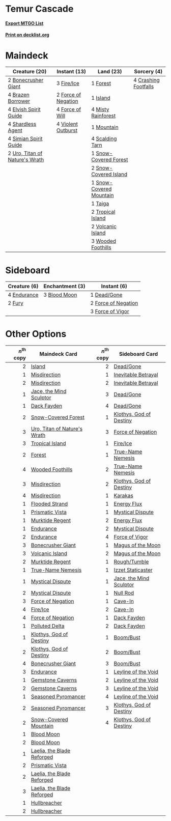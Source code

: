 # Temur Cascade

#### [Export MTGO List](../collection/Temur%20Cascade/Temur%20Cascade.txt)
#### [Print on decklist.org](http://decklist.org/?deckmain=2%09Bonecrusher%20Giant%0A4%09Brazen%20Borrower%0A4%09Crashing%20Footfalls%0A4%09Elvish%20Spirit%20Guide%0A3%09Fire/Ice%0A2%09Force%20of%20Negation%0A4%09Force%20of%20Will%0A1%09Forest%0A1%09Island%0A4%09Misty%20Rainforest%0A1%09Mountain%0A4%09Scalding%20Tarn%0A4%09Shardless%20Agent%0A4%09Simian%20Spirit%20Guide%0A1%09Snow-Covered%20Forest%0A2%09Snow-Covered%20Island%0A1%09Snow-Covered%20Mountain%0A1%09Taiga%0A2%09Tropical%20Island%0A2%09Uro,%20Titan%20of%20Nature's%20Wrath%0A4%09Violent%20Outburst%0A2%09Volcanic%20Island%0A3%09Wooded%20Foothills&deckside=3%09Blood%20Moon%0A1%09Dead/Gone%0A4%09Endurance%0A2%09Force%20of%20Negation%0A3%09Force%20of%20Vigor%0A2%09Fury)
# Maindeck

|                                              Creature (20)                                              |                                         Instant (13)                                         |                                            Land (23)                                             |                                          Sorcery (4)                                          |
|---------------------------------------------------------------------------------------------------------|----------------------------------------------------------------------------------------------|--------------------------------------------------------------------------------------------------|-----------------------------------------------------------------------------------------------|
|2 [Bonecrusher Giant](http://gatherer.wizards.com/Pages/Card/Details.aspx?multiverseid=473077)           |3 [Fire/Ice](http://gatherer.wizards.com/Pages/Card/Details.aspx?multiverseid=27165)          |1 [Forest](http://gatherer.wizards.com/Pages/Card/Details.aspx?multiverseid=439860)               |4 [Crashing Footfalls](http://gatherer.wizards.com/Pages/Card/Details.aspx?multiverseid=464109)|
|4 [Brazen Borrower](http://gatherer.wizards.com/Pages/Card/Details.aspx?multiverseid=473001)             |2 [Force of Negation](http://gatherer.wizards.com/Pages/Card/Details.aspx?multiverseid=464001)|1 [Island](http://gatherer.wizards.com/Pages/Card/Details.aspx?multiverseid=439857)               |                                                                                               |
|4 [Elvish Spirit Guide](http://gatherer.wizards.com/Pages/Card/Details.aspx?multiverseid=3134)           |4 [Force of Will](http://gatherer.wizards.com/Pages/Card/Details.aspx?multiverseid=3107)      |4 [Misty Rainforest](http://gatherer.wizards.com/Pages/Card/Details.aspx?multiverseid=405102)     |                                                                                               |
|4 [Shardless Agent](http://gatherer.wizards.com/Pages/Card/Details.aspx?multiverseid=413748)             |4 [Violent Outburst](http://gatherer.wizards.com/Pages/Card/Details.aspx?multiverseid=185056) |1 [Mountain](http://gatherer.wizards.com/Pages/Card/Details.aspx?multiverseid=439859)             |                                                                                               |
|4 [Simian Spirit Guide](http://gatherer.wizards.com/Pages/Card/Details.aspx?multiverseid=442137)         |                                                                                              |4 [Scalding Tarn](http://gatherer.wizards.com/Pages/Card/Details.aspx?multiverseid=405107)        |                                                                                               |
|2 [Uro, Titan of Nature's Wrath](http://gatherer.wizards.com/Pages/Card/Details.aspx?multiverseid=476480)|                                                                                              |1 [Snow-Covered Forest](http://gatherer.wizards.com/Pages/Card/Details.aspx?multiverseid=121192)  |                                                                                               |
|                                                                                                         |                                                                                              |2 [Snow-Covered Island](http://gatherer.wizards.com/Pages/Card/Details.aspx?multiverseid=121130)  |                                                                                               |
|                                                                                                         |                                                                                              |1 [Snow-Covered Mountain](http://gatherer.wizards.com/Pages/Card/Details.aspx?multiverseid=121233)|                                                                                               |
|                                                                                                         |                                                                                              |1 [Taiga](http://gatherer.wizards.com/Pages/Card/Details.aspx?multiverseid=883)                   |                                                                                               |
|                                                                                                         |                                                                                              |2 [Tropical Island](http://gatherer.wizards.com/Pages/Card/Details.aspx?multiverseid=884)         |                                                                                               |
|                                                                                                         |                                                                                              |2 [Volcanic Island](http://gatherer.wizards.com/Pages/Card/Details.aspx?multiverseid=887)         |                                                                                               |
|                                                                                                         |                                                                                              |3 [Wooded Foothills](http://gatherer.wizards.com/Pages/Card/Details.aspx?multiverseid=405116)     |                                                                                               |


# Sideboard

|                                     Creature (6)                                     |                                   Enchantment (3)                                    |                                         Instant (6)                                          |
|--------------------------------------------------------------------------------------|--------------------------------------------------------------------------------------|----------------------------------------------------------------------------------------------|
|4 [Endurance](http://gatherer.wizards.com/Pages/Card/Details.aspx?multiverseid=522233)|3 [Blood Moon](http://gatherer.wizards.com/Pages/Card/Details.aspx?multiverseid=45386)|1 [Dead/Gone](http://gatherer.wizards.com/Pages/Card/Details.aspx?multiverseid=126419)        |
|2 [Fury](http://gatherer.wizards.com/Pages/Card/Details.aspx?multiverseid=522202)     |                                                                                      |2 [Force of Negation](http://gatherer.wizards.com/Pages/Card/Details.aspx?multiverseid=464001)|
|                                                                                      |                                                                                      |3 [Force of Vigor](http://gatherer.wizards.com/Pages/Card/Details.aspx?multiverseid=464113)   |


# Other Options

|*n*<sup>th</sup> copy|                                             Maindeck Card                                             |*n*<sup>th</sup> copy|                                          Sideboard Card                                          |
|--------------------:|-------------------------------------------------------------------------------------------------------|--------------------:|--------------------------------------------------------------------------------------------------|
|                    2|[Island](http://gatherer.wizards.com/Pages/Card/Details.aspx?multiverseid=439857)                      |                    2|[Dead/Gone](http://gatherer.wizards.com/Pages/Card/Details.aspx?multiverseid=126419)              |
|                    1|[Misdirection](http://gatherer.wizards.com/Pages/Card/Details.aspx?multiverseid=382310)                |                    1|[Inevitable Betrayal](http://gatherer.wizards.com/Pages/Card/Details.aspx?multiverseid=522123)    |
|                    2|[Misdirection](http://gatherer.wizards.com/Pages/Card/Details.aspx?multiverseid=382310)                |                    2|[Inevitable Betrayal](http://gatherer.wizards.com/Pages/Card/Details.aspx?multiverseid=522123)    |
|                    1|[Jace, the Mind Sculptor](http://gatherer.wizards.com/Pages/Card/Details.aspx?multiverseid=442051)     |                    3|[Dead/Gone](http://gatherer.wizards.com/Pages/Card/Details.aspx?multiverseid=126419)              |
|                    1|[Dack Fayden](http://gatherer.wizards.com/Pages/Card/Details.aspx?multiverseid=382244)                 |                    4|[Dead/Gone](http://gatherer.wizards.com/Pages/Card/Details.aspx?multiverseid=126419)              |
|                    2|[Snow-Covered Forest](http://gatherer.wizards.com/Pages/Card/Details.aspx?multiverseid=121192)         |                    1|[Klothys, God of Destiny](http://gatherer.wizards.com/Pages/Card/Details.aspx?multiverseid=476471)|
|                    3|[Uro, Titan of Nature's Wrath](http://gatherer.wizards.com/Pages/Card/Details.aspx?multiverseid=476480)|                    3|[Force of Negation](http://gatherer.wizards.com/Pages/Card/Details.aspx?multiverseid=464001)      |
|                    3|[Tropical Island](http://gatherer.wizards.com/Pages/Card/Details.aspx?multiverseid=884)                |                    1|[Fire/Ice](http://gatherer.wizards.com/Pages/Card/Details.aspx?multiverseid=27165)                |
|                    2|[Forest](http://gatherer.wizards.com/Pages/Card/Details.aspx?multiverseid=439860)                      |                    1|[True-Name Nemesis](http://gatherer.wizards.com/Pages/Card/Details.aspx?multiverseid=446104)      |
|                    4|[Wooded Foothills](http://gatherer.wizards.com/Pages/Card/Details.aspx?multiverseid=405116)            |                    2|[True-Name Nemesis](http://gatherer.wizards.com/Pages/Card/Details.aspx?multiverseid=446104)      |
|                    3|[Misdirection](http://gatherer.wizards.com/Pages/Card/Details.aspx?multiverseid=382310)                |                    2|[Klothys, God of Destiny](http://gatherer.wizards.com/Pages/Card/Details.aspx?multiverseid=476471)|
|                    4|[Misdirection](http://gatherer.wizards.com/Pages/Card/Details.aspx?multiverseid=382310)                |                    1|[Karakas](http://gatherer.wizards.com/Pages/Card/Details.aspx?multiverseid=413782)                |
|                    1|[Flooded Strand](http://gatherer.wizards.com/Pages/Card/Details.aspx?multiverseid=405098)              |                    1|[Energy Flux](http://gatherer.wizards.com/Pages/Card/Details.aspx?multiverseid=1199)              |
|                    1|[Prismatic Vista](http://gatherer.wizards.com/Pages/Card/Details.aspx?multiverseid=464193)             |                    1|[Mystical Dispute](http://gatherer.wizards.com/Pages/Card/Details.aspx?multiverseid=473020)       |
|                    1|[Murktide Regent](http://gatherer.wizards.com/Pages/Card/Details.aspx?multiverseid=522128)             |                    2|[Energy Flux](http://gatherer.wizards.com/Pages/Card/Details.aspx?multiverseid=1199)              |
|                    1|[Endurance](http://gatherer.wizards.com/Pages/Card/Details.aspx?multiverseid=522233)                   |                    2|[Mystical Dispute](http://gatherer.wizards.com/Pages/Card/Details.aspx?multiverseid=473020)       |
|                    2|[Endurance](http://gatherer.wizards.com/Pages/Card/Details.aspx?multiverseid=522233)                   |                    4|[Force of Vigor](http://gatherer.wizards.com/Pages/Card/Details.aspx?multiverseid=464113)         |
|                    3|[Bonecrusher Giant](http://gatherer.wizards.com/Pages/Card/Details.aspx?multiverseid=473077)           |                    1|[Magus of the Moon](http://gatherer.wizards.com/Pages/Card/Details.aspx?multiverseid=136152)      |
|                    3|[Volcanic Island](http://gatherer.wizards.com/Pages/Card/Details.aspx?multiverseid=887)                |                    2|[Magus of the Moon](http://gatherer.wizards.com/Pages/Card/Details.aspx?multiverseid=136152)      |
|                    2|[Murktide Regent](http://gatherer.wizards.com/Pages/Card/Details.aspx?multiverseid=522128)             |                    1|[Rough/Tumble](http://gatherer.wizards.com/Pages/Card/Details.aspx?multiverseid=376475)           |
|                    1|[True-Name Nemesis](http://gatherer.wizards.com/Pages/Card/Details.aspx?multiverseid=446104)           |                    1|[Izzet Staticaster](http://gatherer.wizards.com/Pages/Card/Details.aspx?multiverseid=253638)      |
|                    1|[Mystical Dispute](http://gatherer.wizards.com/Pages/Card/Details.aspx?multiverseid=473020)            |                    1|[Jace, the Mind Sculptor](http://gatherer.wizards.com/Pages/Card/Details.aspx?multiverseid=442051)|
|                    2|[Mystical Dispute](http://gatherer.wizards.com/Pages/Card/Details.aspx?multiverseid=473020)            |                    1|[Null Rod](http://gatherer.wizards.com/Pages/Card/Details.aspx?multiverseid=383034)               |
|                    3|[Force of Negation](http://gatherer.wizards.com/Pages/Card/Details.aspx?multiverseid=464001)           |                    1|[Cave-In](http://gatherer.wizards.com/Pages/Card/Details.aspx?multiverseid=19725)                 |
|                    4|[Fire/Ice](http://gatherer.wizards.com/Pages/Card/Details.aspx?multiverseid=27165)                     |                    2|[Cave-In](http://gatherer.wizards.com/Pages/Card/Details.aspx?multiverseid=19725)                 |
|                    4|[Force of Negation](http://gatherer.wizards.com/Pages/Card/Details.aspx?multiverseid=464001)           |                    1|[Dack Fayden](http://gatherer.wizards.com/Pages/Card/Details.aspx?multiverseid=382244)            |
|                    1|[Polluted Delta](http://gatherer.wizards.com/Pages/Card/Details.aspx?multiverseid=405104)              |                    2|[Dack Fayden](http://gatherer.wizards.com/Pages/Card/Details.aspx?multiverseid=382244)            |
|                    1|[Klothys, God of Destiny](http://gatherer.wizards.com/Pages/Card/Details.aspx?multiverseid=476471)     |                    1|[Boom/Bust](http://gatherer.wizards.com/Pages/Card/Details.aspx?multiverseid=126218)              |
|                    2|[Klothys, God of Destiny](http://gatherer.wizards.com/Pages/Card/Details.aspx?multiverseid=476471)     |                    2|[Boom/Bust](http://gatherer.wizards.com/Pages/Card/Details.aspx?multiverseid=126218)              |
|                    4|[Bonecrusher Giant](http://gatherer.wizards.com/Pages/Card/Details.aspx?multiverseid=473077)           |                    3|[Boom/Bust](http://gatherer.wizards.com/Pages/Card/Details.aspx?multiverseid=126218)              |
|                    3|[Endurance](http://gatherer.wizards.com/Pages/Card/Details.aspx?multiverseid=522233)                   |                    1|[Leyline of the Void](http://gatherer.wizards.com/Pages/Card/Details.aspx?multiverseid=107682)    |
|                    1|[Gemstone Caverns](http://gatherer.wizards.com/Pages/Card/Details.aspx?multiverseid=122094)            |                    2|[Leyline of the Void](http://gatherer.wizards.com/Pages/Card/Details.aspx?multiverseid=107682)    |
|                    2|[Gemstone Caverns](http://gatherer.wizards.com/Pages/Card/Details.aspx?multiverseid=122094)            |                    3|[Leyline of the Void](http://gatherer.wizards.com/Pages/Card/Details.aspx?multiverseid=107682)    |
|                    1|[Seasoned Pyromancer](http://gatherer.wizards.com/Pages/Card/Details.aspx?multiverseid=464094)         |                    4|[Leyline of the Void](http://gatherer.wizards.com/Pages/Card/Details.aspx?multiverseid=107682)    |
|                    2|[Seasoned Pyromancer](http://gatherer.wizards.com/Pages/Card/Details.aspx?multiverseid=464094)         |                    3|[Klothys, God of Destiny](http://gatherer.wizards.com/Pages/Card/Details.aspx?multiverseid=476471)|
|                    2|[Snow-Covered Mountain](http://gatherer.wizards.com/Pages/Card/Details.aspx?multiverseid=121233)       |                    4|[Klothys, God of Destiny](http://gatherer.wizards.com/Pages/Card/Details.aspx?multiverseid=476471)|
|                    1|[Blood Moon](http://gatherer.wizards.com/Pages/Card/Details.aspx?multiverseid=45386)                   |                     |                                                                                                  |
|                    2|[Blood Moon](http://gatherer.wizards.com/Pages/Card/Details.aspx?multiverseid=45386)                   |                     |                                                                                                  |
|                    1|[Laelia, the Blade Reforged](http://gatherer.wizards.com/Pages/Card/Details.aspx?multiverseid=518449)  |                     |                                                                                                  |
|                    2|[Prismatic Vista](http://gatherer.wizards.com/Pages/Card/Details.aspx?multiverseid=464193)             |                     |                                                                                                  |
|                    2|[Laelia, the Blade Reforged](http://gatherer.wizards.com/Pages/Card/Details.aspx?multiverseid=518449)  |                     |                                                                                                  |
|                    3|[Laelia, the Blade Reforged](http://gatherer.wizards.com/Pages/Card/Details.aspx?multiverseid=518449)  |                     |                                                                                                  |
|                    1|[Hullbreacher](http://gatherer.wizards.com/Pages/Card/Details.aspx?multiverseid=502308)                |                     |                                                                                                  |
|                    2|[Hullbreacher](http://gatherer.wizards.com/Pages/Card/Details.aspx?multiverseid=502308)                |                     |                                                                                                  |

